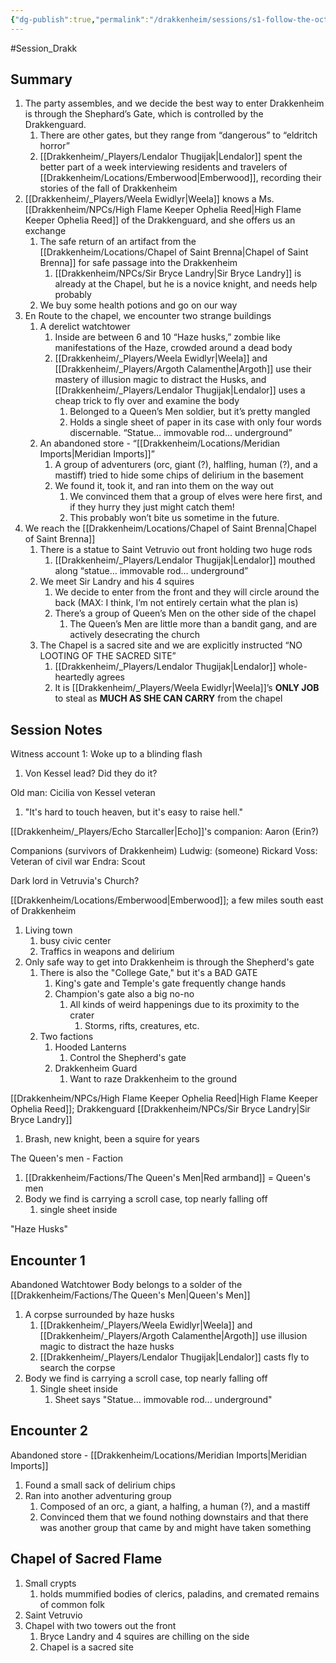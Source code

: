 ```yaml
---
{"dg-publish":true,"permalink":"/drakkenheim/sessions/s1-follow-the-octarine-brick-road/"}
---
```



#Session_Drakk

## Summary


1. The party assembles, and we decide the best way to enter Drakkenheim is through the Shephard’s Gate, which is controlled by the Drakkenguard.
	1. There are other gates, but they range from “dangerous” to “eldritch horror”
	2. [[Drakkenheim/_Players/Lendalor Thugijak\|Lendalor]] spent the better part of a week interviewing residents and travelers of [[Drakkenheim/Locations/Emberwood\|Emberwood]], recording their stories of the fall of Drakkenheim
2. [[Drakkenheim/_Players/Weela Ewidlyr\|Weela]] knows a Ms. [[Drakkenheim/NPCs/High Flame Keeper Ophelia Reed\|High Flame Keeper Ophelia Reed]] of the Drakkenguard, and she offers us an exchange
	1. The safe return of an artifact from the [[Drakkenheim/Locations/Chapel of Saint Brenna\|Chapel of Saint Brenna]] for safe passage into the Drakkenheim
		1. [[Drakkenheim/NPCs/Sir Bryce Landry\|Sir Bryce Landry]] is already at the Chapel, but he is a novice knight, and needs help probably
	2. We buy some health potions and go on our way
3. En Route to the chapel, we encounter two strange buildings
	1. A derelict watchtower
		1. Inside are between 6 and 10 “Haze husks,” zombie like manifestations of the Haze, crowded around a dead body
		2. [[Drakkenheim/_Players/Weela Ewidlyr\|Weela]] and [[Drakkenheim/_Players/Argoth Calamenthe\|Argoth]] use their mastery of illusion magic to distract the Husks, and [[Drakkenheim/_Players/Lendalor Thugijak\|Lendalor]] uses a cheap trick to fly over and examine the body
			1. Belonged to a Queen’s Men soldier, but it’s pretty mangled
			2. Holds a single sheet of paper in its case with only four words discernable. “Statue… immovable rod… underground”
	2. An abandoned store - “[[Drakkenheim/Locations/Meridian Imports\|Meridian Imports]]”
		1. A group of adventurers (orc, giant (?), halfling, human (?), and a mastiff) tried to hide some chips of delirium in the basement
		2. We found it, took it, and ran into them on the way out
			1. We convinced them that a group of elves were here first, and if they hurry they just might catch them!
			2. This probably won’t bite us sometime in the future.
4. We reach the [[Drakkenheim/Locations/Chapel of Saint Brenna\|Chapel of Saint Brenna]]
	1. There is a statue to Saint Vetruvio out front holding two huge rods
		1. [[Drakkenheim/_Players/Lendalor Thugijak\|Lendalor]] mouthed along “statue… immovable rod… underground”
	2. We meet Sir Landry and his 4 squires
		1. We decide to enter from the front and they will circle around the back (MAX: I think, I’m not entirely certain what the plan is)
		2. There’s a group of Queen’s Men on the other side of the chapel
			1. The Queen’s Men are little more than a bandit gang, and are actively desecrating the church
	3. The Chapel is a sacred site and we are explicitly instructed “NO LOOTING OF THE SACRED SITE”
		1. [[Drakkenheim/_Players/Lendalor Thugijak\|Lendalor]] whole-heartedly agrees
		2. It is [[Drakkenheim/_Players/Weela Ewidlyr\|Weela]]’s **ONLY JOB** to steal as **MUCH AS SHE CAN CARRY** from the chapel




## Session Notes

Witness account 1: Woke up to a blinding flash

1. Von Kessel lead? Did they do it?


Old man: Cicilia von Kessel veteran
1. "It's hard to touch heaven, but it's easy to raise hell."

[[Drakkenheim/_Players/Echo Starcaller\|Echo]]'s companion: Aaron (Erin?)

Companions (survivors of Drakkenheim)
Ludwig: (someone)
Rickard Voss: Veteran of civil war
Endra: Scout

Dark lord in Vetruvia's Church?

[[Drakkenheim/Locations/Emberwood\|Emberwood]]; a few miles south east of Drakkenheim
1. Living town
	1. busy civic center
	2. Traffics in weapons and delirium
2. Only safe way to get into Drakkenheim is through the Shepherd's gate
	1. There is also the "College Gate," but it's a BAD GATE
		1. King's gate and Temple's gate frequently change hands
		2. Champion's gate also a big no-no
			1. All kinds of weird happenings due to its proximity to the crater
				1. Storms, rifts, creatures, etc.
	2. Two factions
		1. Hooded Lanterns
			1. Control the Shepherd's gate
		2. Drakkenheim Guard
			1. Want to raze Drakkenheim to the ground

[[Drakkenheim/NPCs/High Flame Keeper Ophelia Reed\|High Flame Keeper Ophelia Reed]]; Drakkenguard
[[Drakkenheim/NPCs/Sir Bryce Landry\|Sir Bryce Landry]]
1. Brash, new knight, been a squire for years


The Queen's men - Faction
1. [[Drakkenheim/Factions/The Queen's Men\|Red armband]] = Queen's men
2. Body we find is carrying a scroll case, top nearly falling off
	1. single sheet inside


"Haze Husks"


## Encounter 1
Abandoned Watchtower
Body belongs to a solder of the [[Drakkenheim/Factions/The Queen's Men\|Queen's Men]]
1. A corpse surrounded by haze husks
	1. [[Drakkenheim/_Players/Weela Ewidlyr\|Weela]] and [[Drakkenheim/_Players/Argoth Calamenthe\|Argoth]] use illusion magic to distract the haze husks
	2. [[Drakkenheim/_Players/Lendalor Thugijak\|Lendalor]] casts fly to search the corpse
2. Body we find is carrying a scroll case, top nearly falling off
	1. Single sheet inside
		1. Sheet says "Statue... immovable rod... underground"

## Encounter 2
Abandoned store - [[Drakkenheim/Locations/Meridian Imports\|Meridian Imports]]
1. Found a small sack of delirium chips
2. Ran into another adventuring group
	1. Composed of an orc, a giant, a halfing, a human (?), and a mastiff
	2. Convinced them that we found nothing downstairs and that there was another group that came by and might have taken something

## Chapel of Sacred Flame
1. Small crypts
	1. holds mummified bodies of clerics, paladins, and cremated remains of common folk
2. Saint Vetruvio
3. Chapel with two towers out the front
	1. Bryce Landry and 4 squires are chilling on the side
	2. Chapel is a sacred site